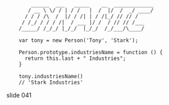             ______  ___   _____    __  _____________
           / __ \ \/ / | / /   |  /  |/  /  _/ ____/
          / / / /\  /  |/ / /| | / /|_/ // // /
         / /_/ / / / /|  / ___ |/ /  / // // /___
        /_____/ /_/_/ |_/_/  |_/_/  /_/___/\____/

        var tony = new Person('Tony', 'Stark');

        Person.prototype.industriesName = function () {
          return this.last + " Industries";
        }

        tony.industriesName()
        // 'Stark Industries'
















































































slide 041
